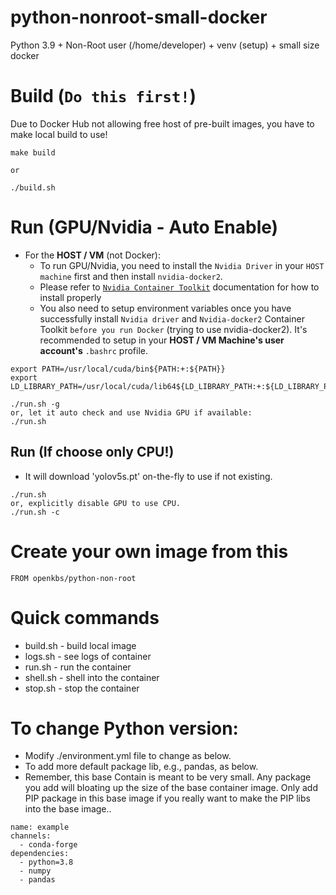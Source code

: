 # python-nonroot-small-docker
Python 3.9 + Non-Root user (/home/developer) + venv (setup) + small size docker

# Build (`Do this first!`)
Due to Docker Hub not allowing free host of pre-built images, you have to make local build to use!
```
make build

or

./build.sh
```

# Run (GPU/Nvidia - Auto Enable)
* For the **HOST / VM** (not Docker):
  * To run GPU/Nvidia, you need to install the `Nvidia Driver` in your `HOST machine` first and then install `nvidia-docker2`.
  * Please refer to [`Nvidia Container Toolkit`](https://docs.nvidia.com/datacenter/cloud-native/container-toolkit/install-guide.html#docker) documentation for how to install properly
  * You also need to setup environment variables once you have successfully install `Nvidia driver` and `Nvidia-docker2` Container Toolkit `before you run Docker` (trying to use nvidia-docker2). 
It's recommended to setup in your **HOST / VM Machine's user account's** `.bashrc` profile.
```
export PATH=/usr/local/cuda/bin${PATH:+:${PATH}}
export LD_LIBRARY_PATH=/usr/local/cuda/lib64${LD_LIBRARY_PATH:+:${LD_LIBRARY_PATH}}

./run.sh -g
or, let it auto check and use Nvidia GPU if available:
./run.sh
```

## Run (If choose only CPU!)
* It will download 'yolov5s.pt' on-the-fly to use if not existing.
```
./run.sh
or, explicitly disable GPU to use CPU.
./run.sh -c
```
# Create your own image from this
```
FROM openkbs/python-non-root
```
# Quick commands
* build.sh - build local image
* logs.sh - see logs of container
* run.sh - run the container
* shell.sh - shell into the container
* stop.sh - stop the container

# To change Python version:
* Modify ./environment.yml file to change as below.
* To add more default package lib, e.g., pandas, as below.
* Remember, this base Contain is meant to be very small. Any package you add will bloating up the size of the base container image. Only add PIP package in this base image if you really want to make the PIP libs into the base image..
```
name: example
channels:
  - conda-forge
dependencies:
  - python=3.8
  - numpy
  - pandas
```
